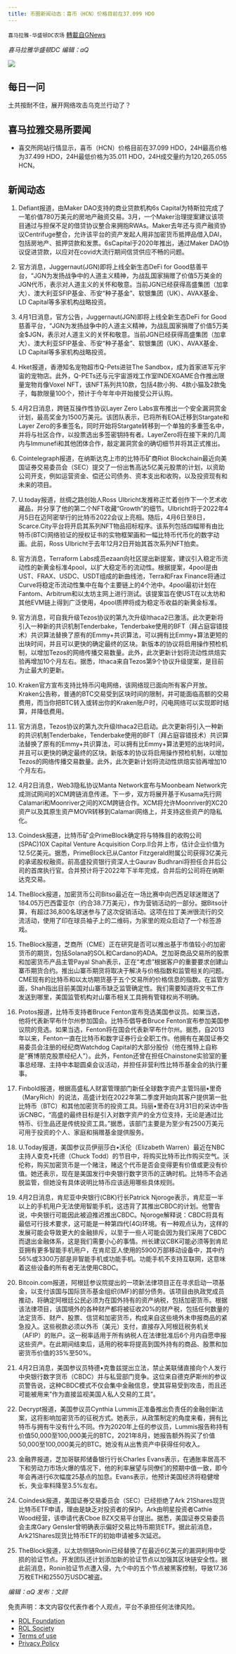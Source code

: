 ```yaml
---
title: 币圈新闻动态：喜币（HCN）价格目前在37.099 HDO
---
```

`喜马拉雅-华盛顿DC农场` [轉載自GNews](https://gnews.org/zh-hans/2272982/)

*喜马拉雅华盛顿DC 编辑：aQ*

![](http://himalayawashingtondc.org/wp-content/uploads/2021/07/ScreenShot-2021-07-31-at-16.20.22@2x.png)



## 每日一问





土共按耐不住，展开网络攻击乌克兰行动了？





## 喜马拉雅交易所要闻





- 喜交所网站行情显示，喜币（HCN）价格目前在37.099 HDO，24H最高价格为37.499 HDO，24H最低价格为35.011 HDO，24H成交量约为120,265.055 HCN。






## 新闻动态





1. Defiant报道，由Maker DAO支持的商业贷款机构6s Capital为特斯拉完成了一笔价值780万美元的房地产融资交易。3月，一个Maker治理提案建议该项目通过与担保不足的借贷协议整合来拥抱RWAs。Maker去年还与资产融资协议Centrifuge整合，允许该平台的资产发起人用非加密货币抵押品借入DAI，包括房地产、抵押贷款和发票。6sCapital于2020年推出，通过Maker DAO协议促进贷款，以应对在covid大流行期间信贷供应不畅的问题。
2. 官方消息，Juggernaut(JGN)即将上线全新生态DeFi for Good慈善平台，“JGN为发扬战争中的人道主义精神，为战乱国家捐赠了价值5万美金的JGN代币，表示对人道主义的关怀和敬意。当前JGN已经获得高盛集团（加拿大）、澳大利亚SFIP基金、币安“种子基金”、软银集团（UK）、AVAX基金、LD Capital等多家机构战略投资。
3. 4月1日消息，官方公告，Juggernaut(JGN)即将上线全新生态DeFi for Good慈善平台，“JGN为发扬战争中的人道主义精神，为战乱国家捐赠了价值5万美金$JGN，表示对人道主义的关怀和敬意。当前JGN已经获得高盛集团（加拿大）、澳大利亚SFIP基金、币安“种子基金”、软银集团（UK）、AVAX基金、LD Capital等多家机构战略投资。
4. Hket报道，香港知名宠物超市Q-Pets进驻The Sandbox，成为首家进军元宇宙的宠物店。此外，Q-PETs还与元宇宙游戏工作室INDEXGAME合作推出限量宠物肖像Voxel NFT，该NFT系列共10款，包括4款小狗、4款小猫及2款兔子，每款限量100个，预计于今年年中开始接受公开认购。
5. 4月2日消息，跨链互操作性协议Layer Zero Labs宣布推出一个安全漏洞赏金计划，最高奖金为1500万美元。该团队表示，已将所有EOA迁移到Stargate和Layer Zero的多重签名，同时开始将Stargate转移到一个单独的多重签名中，并将与社区合作，以投票选出多签密钥持有者。LayerZero将在接下来的几周内与Immunefi和其他团体合作，敲定漏洞赏金的确切细节并将其正式推出。
6. Cointelegraph报道，在纳斯达克上市的比特币矿商Riot Blockchain最近向美国证券交易委员会（SEC）提交了一份出售高达5亿美元股票的计划，以资助公司开支，例如运营资金、偿还公司债务、资本支出和收购，以及投资现有和未来的项目。
7. U.today报道，丝绸之路创始人Ross Ulbricht发推称正忙着创作下一个艺术收藏品，并分享了他的第二个NFT收藏“Growth”的细节。Ulbricht将于2022年4月5日在迈阿密举行的比特币2022会议上亮相。随后，4月6日至8日，Scarce.City平台将开启其系列NFT物品招标程序。该系列包括四幅带有由比特币(BTC)网络验证的授权证书的实物框架画和一幅比特币代币化的数字动画。此前，Ross Ulbricht于去年12月2日开始其首次系列NFT拍卖。
8. 官方消息，Terraform Labs成员ezaan向社区提出新提案，建议引入稳定币流动性的新黄金标准4pool，以扩大稳定币的流动性。根据提案，4pool是由UST、FRAX、USDC、USDT组成的新曲线池，Terra和Frax Finance将通过Curve将稳定币流动性集中在每个主要链上的4个池中。4pool最初计划在Fantom、Arbitrum和以太坊主网上进行测试。该提案旨在使UST在以太坊和其他EVM链上得到广泛使用，4pool质押将成为稳定币收益的新黄金标准。
9. 官方消息，可自我升级Tezos协议的第九次升级Ithaca2已激活。此次更新将引入一种新的共识机制Tenderbake，Tenderbake使用的BFT（拜占庭容错技术）共识算法替换了原有的Emmy+共识算法，可以拥有比Emmy+算法更短的出块时间，并且可以更快的确定最终的区块。新版本的协议将启用操作预检机制，以增加Tezos的网络传播交易数量。此外，此次更新计划将流动性烘焙实验再增加10个月左右。据悉，Ithaca来自Tezos第9个协议升级提案，是目前为止最大的更新。
10. Kraken官方宣布支持比特币闪电网络，该网络现已面向所有客户开放。Kraken公告称，普通的BTC交易受到区块时间的限制，并可能面临高额的交易费用，而当你把BTC转入或转出你的Kraken账户时，闪电网络可以实现即时结算，并降低费用。
11. 官方消息，Tezos协议的第九次升级Ithaca2已启动。此次更新将引入一种新的共识机制Tenderbake，Tenderbake使用的BFT（拜占庭容错技术）共识算法替换了原有的Emmy+共识算法，可以拥有比Emmy+算法更短的出块时间，并且可以更快的确定最终的区块。新版本的协议将启用操作预检机制，以增加Tezos的网络传播交易数量。此外，此次更新计划将流动性烘焙实验再增加10个月左右。

12. 4月2日消息，Web3隐私协议Manta Network宣布与Moonbeam Network完成测试网间的XCM跨链消息传递。下一步，双方将展开基于Kusama先行网Calamari和Moonriver之间的XCM跨链合作。XCM将允许Moonriver的XC20资产以及其原生资产MOVR转移到Calamari网络上，并支持这些资产的隐私化。
13. Coindesk报道，比特币矿企PrimeBlock确定将与特殊目的收购公司(SPAC)10X Capital Venture Acquisition Corp.II合并上市，估计企业价值为12.5亿美元。据悉，PrimeBlock已从Cantor Fitzgerald附属公司获得3亿美元的承诺股权融资。前高盛投资银行资深人士Gaurav Budhrani将担任合并后公司的首席执行官。合并预计将于2022年下半年完成，合并后的公司将在纳斯达克交易。
14. TheBlock报道，加密货币公司Bitso最近在一场比赛中向巴西足球迷赠送了184.05万巴西雷亚尔（约合38.7万美元），作为营销活动的一部分。据Bitso计算，有超过36,800名球迷参与了这次促销活动。这项在拉丁美洲很流行的交流活动，使用了印在球员袖子上的二维码，为家里的观众启动了一个标签游戏。
15. TheBlock报道，芝商所（CME）正在研究是否可以推出基于市值较小的加密货币的期货，包括Solana的SOL和Cardano的ADA。芝加哥商品交易所的股票和加密货币产品主管Payal Shah表示，正在“考虑”根据客户的重要要求创建山寨币期货合约。推出山寨币期货将取决于解决与价格指数和监管相关的问题。CME现有的比特币和以太坊期货基于五个交易所的价格信息的指数。在监管方面，Shah指出目前美国对山寨币缺乏监管确定性。我们需要知道将文书工作发送到哪里，美国监管机构对山寨币相关工具拥有管辖权尚不明确。
16. Protos报道，比特币支持者Bruce Fenton宣布竞选美国参议员。如果当选，他将代表新罕布什尔州参加国会。比特币倡导者Bruce Fenton宣布参加美国参议院的竞选。如果当选，Fenton将在国会代表新罕布什尔州。据悉，自2013年以来，Fenton一直在比特币和数字证券行业全职工作。他拥有在美国证券交易委员会注册的经纪商Watchdog Capital的大部分股份（他在推特上自称是”赛博朋克股票经纪人”）。此外，Fenton还曾在担任Chainstone实验室的董事总经理、主持中本聪圆桌会议活动，并担任非营利性比特币基金会的执行董事。
17. Finbold报道，根据高盛私人财富管理部门新任全球数字资产主管玛丽•里奇（MaryRich）的说法，高盛计划在2022年第二季度开始向其客户提供第一批比特币（BTC）和其他加密货币的投资工具。玛丽•里奇在3月31日的采访中告诉CNBC，“高盛的最终目标是引入对数字资产的全方位支持，无论是通过比特币、衍生品还是传统投资工具。”据悉，该部门主要是为至少有2500万美元可用于投资的个人、家庭和捐赠基金提供服务。
18. U.Today报道，美国参议员伊丽莎白•沃伦（Elizabeth Warren）最近在NBC主持人查克•托德（Chuck Todd）的节目中，将购买比特币比作购买空气。沃伦称，购买加密货币是一个赌注，赌这个代币是否会变得更有价值或更没有价值。她还表示，现在是美国发行中央银行数字货币的正确时机。比特币不会逃脱监管，但她没有具体说明比特币应该适用哪些具体规则。
19. 4月2日消息，肯尼亚中央银行(CBK)行长Patrick Njoroge表示，肯尼亚一半以上的手机用户无法使用智能手机，这违背了其推出CBDC的计划。他警告说，中央银行可能因此被迫推迟推出CBDC。Njoroge解释说：CBDC将具有最低可行技术要求，这可能是一种第四代(4G)环境。有一种观点认为，这样的发展可能会导致更大的金融排斥，以至于一些人可能会因为我们采用了CBDC而退出金融体系，这是我们需要小心的事情。州长建议CBK可能必须等到肯尼亚拥有更多智能手机用户，在肯尼亚人使用的5900万部移动设备中，其中约56%或3300万部是非智能手机或功能手机。功能手机不支持互联网，这意味着这些设备的所有者无法使用CBDC。
20. Bitcoin.com报道，阿根廷参议院提出的一项新法律项目正在寻求启动一项基金，以支付该国与国际货币基金组织(IMF)的部分债务。该项目由执政党成员推动，将确定阿根廷公民必须为在国外持有的资产纳税，包括加密货币。根据该法律项目，该国境外的各种财产都将被征收20%的财产税，包括任何数量的法定货币、财产、股票、信贷和加密货币，构成来自这些境外未申报商品的紧急投入。这些税款必须以外币（美元）支付，直接存入阿根廷税务机关（AFIP）的账户。这一税率适用于所有纳税人在法律批准后6个月内自愿申报这些资产。在此期间结束后，适用的税率将提高到国外持有的商品、股票和加密货币价值的35%至50%。
21. 4月2日消息，美国参议员特德•克鲁兹提出立法，禁止美联储直接向个人发行中央银行数字货币（CBDC）并与私营部门竞争。这位来自德克萨斯州的参议员警告说，这种CBDC模式不仅会集中金融信息，使其容易受到攻击，而且还可能被用来”作为直接监视美国人私人交易的工具”。
22. Decrypt报道，美国参议员Cynthia Lummis正准备推出负责任的金融创新法案，这将影响加密货币的征税方式。她表示，从政策制定的角度来看，拥有比特币与拥有牛没有什么不同。作为2020年上任的参议员，Lummis报告称持有价值50,000至100,000美元的BTC，2021年8月，她报告额外购买了价值50,000至100,000美元的BTC。她没有从出售资产中获得任何收入。
23. 金融界报道，芝加哥联邦储备银行行长Charles Evans表示，在通胀率居高不下和劳动力市场火爆的情况下，他的利率展望与同僚们的预期中值一致，即今年会再进行6次幅度25基点的加息。Evans表示，他预计美国经济将稳健增长，失业率料降至3.5%左右。
24. Coindesk报道，美国证券交易委员会（SEC）已经拒绝了Ark 21Shares现货比特币ETF申请，理由是缺乏对投资者的保护。Ark由明星投资者Cathie Wood经营，该申请代表Cboe BZX交易平台提出。据悉，美国证券交易委员会主席Gary Gensler曾明确表示偏好交易比特币期货ETF。据此前消息，Ark21Shares现货比特币ETF的初始申请被多次延迟。
25. TheBlock报道，以太坊侧链Ronin已经替换了在最近6亿美元的漏洞利用中受损的验证节点。开发团队还计划添加新的验证节点以加强其区块链安全性。据此前消息，Ronin验证节点遭入侵，九个中的五个节点被黑客控制，导致17.36万枚ETH和2550万USDC被盗。





*编辑：aQ
发布：文顾*


 
 

免责声明：本文内容仅代表作者个人观点，平台不承担任何法律风险。

- [ROL Foundation](https://rolfoundation.org/)
- [ROL Society](https://rolsociety.org/)
- [Terms of use](https://gnews.org/terms-of-use-3/)
- [Privacy Policy](https://gnews.org/privacy-policy/)
